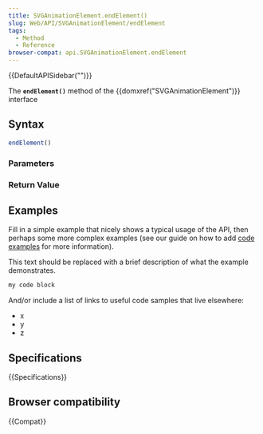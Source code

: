 ```yaml
---
title: SVGAnimationElement.endElement()
slug: Web/API/SVGAnimationElement/endElement
tags:
  - Method
  - Reference
browser-compat: api.SVGAnimationElement.endElement
---
```

{{DefaultAPISidebar("")}}

The **`endElement()`** method of the {{domxref("SVGAnimationElement")}} interface 

## Syntax

```js
endElement()
```

### Parameters



### Return Value



## Examples

Fill in a simple example that nicely shows a typical usage of the API, then perhaps some more complex examples (see our guide on how to add [code examples](/en-US/docs/MDN/Contribute/Structures/Code_examples) for more information).

This text should be replaced with a brief description of what the example demonstrates.

```js
my code block
```

And/or include a list of links to useful code samples that live elsewhere:

*   x
*   y
*   z

## Specifications

{{Specifications}}

## Browser compatibility

{{Compat}}

